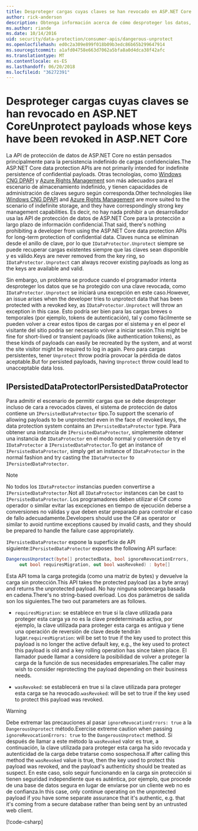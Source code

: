 ```yaml
---
title: Desproteger cargas cuyas claves se han revocado en ASP.NET Core
author: rick-anderson
description: Obtenga información acerca de cómo desproteger los datos, protegidos con claves que ya han sido revocadas, en una aplicación de ASP.NET Core.
ms.author: riande
ms.date: 10/14/2016
uid: security/data-protection/consumer-apis/dangerous-unprotect
ms.openlocfilehash: ed0c2a309e899f018b09b3edc86b65b299647914
ms.sourcegitcommit: a1afd04758e663d7062a5bfa8a0d4dca38f42afc
ms.translationtype: MT
ms.contentlocale: es-ES
ms.lasthandoff: 06/20/2018
ms.locfileid: "36272391"
---
```

# <a name="unprotect-payloads-whose-keys-have-been-revoked-in-aspnet-core"></a><span data-ttu-id="2ff61-103">Desproteger cargas cuyas claves se han revocado en ASP.NET Core</span><span class="sxs-lookup"><span data-stu-id="2ff61-103">Unprotect payloads whose keys have been revoked in ASP.NET Core</span></span>


<a name="data-protection-consumer-apis-dangerous-unprotect"></a>

<span data-ttu-id="2ff61-104">La API de protección de datos de ASP.NET Core no están pensados principalmente para la persistencia indefinido de cargas confidenciales.</span><span class="sxs-lookup"><span data-stu-id="2ff61-104">The ASP.NET Core data protection APIs are not primarily intended for indefinite persistence of confidential payloads.</span></span> <span data-ttu-id="2ff61-105">Otras tecnologías, como [Windows CNG DPAPI](https://msdn.microsoft.com/library/windows/desktop/hh706794%28v=vs.85%29.aspx) y [Azure Rights Management](https://docs.microsoft.com/rights-management/) son más adecuados para el escenario de almacenamiento indefinido, y tienen capacidades de administración de claves seguro según corresponda.</span><span class="sxs-lookup"><span data-stu-id="2ff61-105">Other technologies like [Windows CNG DPAPI](https://msdn.microsoft.com/library/windows/desktop/hh706794%28v=vs.85%29.aspx) and [Azure Rights Management](https://docs.microsoft.com/rights-management/) are more suited to the scenario of indefinite storage, and they have correspondingly strong key management capabilities.</span></span> <span data-ttu-id="2ff61-106">Es decir, no hay nada prohibir a un desarrollador usa las API de protección de datos de ASP.NET Core para la protección a largo plazo de información confidencial.</span><span class="sxs-lookup"><span data-stu-id="2ff61-106">That said, there's nothing prohibiting a developer from using the ASP.NET Core data protection APIs for long-term protection of confidential data.</span></span> <span data-ttu-id="2ff61-107">Claves nunca se eliminan desde el anillo de clave, por lo que `IDataProtector.Unprotect` siempre se puede recuperar cargas existentes siempre que las claves sean disponible y es válido.</span><span class="sxs-lookup"><span data-stu-id="2ff61-107">Keys are never removed from the key ring, so `IDataProtector.Unprotect` can always recover existing payloads as long as the keys are available and valid.</span></span>

<span data-ttu-id="2ff61-108">Sin embargo, un problema se produce cuando el programador intenta desproteger los datos que se ha protegido con una clave revocada, como `IDataProtector.Unprotect` se iniciará una excepción en este caso.</span><span class="sxs-lookup"><span data-stu-id="2ff61-108">However, an issue arises when the developer tries to unprotect data that has been protected with a revoked key, as `IDataProtector.Unprotect` will throw an exception in this case.</span></span> <span data-ttu-id="2ff61-109">Esto podría ser bien para las cargas breves o temporales (por ejemplo, tokens de autenticación), tal y como fácilmente se pueden volver a crear estos tipos de cargas por el sistema y en el peor el visitante del sitio podría ser necesario volver a iniciar sesión.</span><span class="sxs-lookup"><span data-stu-id="2ff61-109">This might be fine for short-lived or transient payloads (like authentication tokens), as these kinds of payloads can easily be recreated by the system, and at worst the site visitor might be required to log in again.</span></span> <span data-ttu-id="2ff61-110">Pero para cargas persistentes, tener `Unprotect` throw podría provocar la pérdida de datos aceptable.</span><span class="sxs-lookup"><span data-stu-id="2ff61-110">But for persisted payloads, having `Unprotect` throw could lead to unacceptable data loss.</span></span>

## <a name="ipersisteddataprotector"></a><span data-ttu-id="2ff61-111">IPersistedDataProtector</span><span class="sxs-lookup"><span data-stu-id="2ff61-111">IPersistedDataProtector</span></span>

<span data-ttu-id="2ff61-112">Para admitir el escenario de permitir cargas que se debe desproteger incluso de cara a revocados claves, el sistema de protección de datos contiene un `IPersistedDataProtector` tipo.</span><span class="sxs-lookup"><span data-stu-id="2ff61-112">To support the scenario of allowing payloads to be unprotected even in the face of revoked keys, the data protection system contains an `IPersistedDataProtector` type.</span></span> <span data-ttu-id="2ff61-113">Para obtener una instancia de `IPersistedDataProtector`, simplemente obtener una instancia de `IDataProtector` en el modo normal y conversión de try el `IDataProtector` a `IPersistedDataProtector`.</span><span class="sxs-lookup"><span data-stu-id="2ff61-113">To get an instance of `IPersistedDataProtector`, simply get an instance of `IDataProtector` in the normal fashion and try casting the `IDataProtector` to `IPersistedDataProtector`.</span></span>

> [!NOTE]
> <span data-ttu-id="2ff61-114">No todos los `IDataProtector` instancias pueden convertirse a `IPersistedDataProtector`.</span><span class="sxs-lookup"><span data-stu-id="2ff61-114">Not all `IDataProtector` instances can be cast to `IPersistedDataProtector`.</span></span> <span data-ttu-id="2ff61-115">Los programadores deben utilizar el C# como operador o similar evitar las excepciones en tiempo de ejecución deberse a conversiones no válidas y que deben estar preparado para controlar el caso de fallo adecuadamente.</span><span class="sxs-lookup"><span data-stu-id="2ff61-115">Developers should use the C# as operator or similar to avoid runtime exceptions caused by invalid casts, and they should be prepared to handle the failure case appropriately.</span></span>

<span data-ttu-id="2ff61-116">`IPersistedDataProtector` expone la superficie de API siguiente:</span><span class="sxs-lookup"><span data-stu-id="2ff61-116">`IPersistedDataProtector` exposes the following API surface:</span></span>

```csharp
DangerousUnprotect(byte[] protectedData, bool ignoreRevocationErrors,
     out bool requiresMigration, out bool wasRevoked) : byte[]
```

<span data-ttu-id="2ff61-117">Esta API toma la carga protegida (como una matriz de bytes) y devuelve la carga sin protección.</span><span class="sxs-lookup"><span data-stu-id="2ff61-117">This API takes the protected payload (as a byte array) and returns the unprotected payload.</span></span> <span data-ttu-id="2ff61-118">No hay ninguna sobrecarga basada en cadena.</span><span class="sxs-lookup"><span data-stu-id="2ff61-118">There's no string-based overload.</span></span> <span data-ttu-id="2ff61-119">Los dos parámetros de salida son los siguientes.</span><span class="sxs-lookup"><span data-stu-id="2ff61-119">The two out parameters are as follows.</span></span>

* <span data-ttu-id="2ff61-120">`requiresMigration`: se establece en true si la clave utilizada para proteger esta carga ya no es la clave predeterminada activa, por ejemplo, la clave utilizada para proteger esta carga es antigua y tiene una operación de reversión de clave desde tendrán lugar.</span><span class="sxs-lookup"><span data-stu-id="2ff61-120">`requiresMigration`: will be set to true if the key used to protect this payload is no longer the active default key, e.g., the key used to protect this payload is old and a key rolling operation has since taken place.</span></span> <span data-ttu-id="2ff61-121">El llamador puede llamar a considere la posibilidad de volver a proteger la carga de la función de sus necesidades empresariales.</span><span class="sxs-lookup"><span data-stu-id="2ff61-121">The caller may wish to consider reprotecting the payload depending on their business needs.</span></span>

* <span data-ttu-id="2ff61-122">`wasRevoked`: se establecerá en true si la clave utilizada para proteger esta carga se ha revocado.</span><span class="sxs-lookup"><span data-stu-id="2ff61-122">`wasRevoked`: will be set to true if the key used to protect this payload was revoked.</span></span>

>[!WARNING]
> <span data-ttu-id="2ff61-123">Debe extremar las precauciones al pasar `ignoreRevocationErrors: true` a la `DangerousUnprotect` método.</span><span class="sxs-lookup"><span data-stu-id="2ff61-123">Exercise extreme caution when passing `ignoreRevocationErrors: true` to the `DangerousUnprotect` method.</span></span> <span data-ttu-id="2ff61-124">Si después de llamar a este método la `wasRevoked` valor es true, a continuación, la clave utilizada para proteger esta carga ha sido revocada y autenticidad de la carga debe tratarse como sospechosa.</span><span class="sxs-lookup"><span data-stu-id="2ff61-124">If after calling this method the `wasRevoked` value is true, then the key used to protect this payload was revoked, and the payload's authenticity should be treated as suspect.</span></span> <span data-ttu-id="2ff61-125">En este caso, solo seguir funcionando en la carga sin protección si tienen seguridad independiente que es auténtica, por ejemplo, que procede de una base de datos segura en lugar de enviarse por un cliente web no es de confianza.</span><span class="sxs-lookup"><span data-stu-id="2ff61-125">In this case, only continue operating on the unprotected payload if you have some separate assurance that it's authentic, e.g. that it's coming from a secure database rather than being sent by an untrusted web client.</span></span>

[!code-csharp[](dangerous-unprotect/samples/dangerous-unprotect.cs)]
